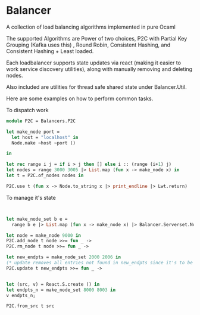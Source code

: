 # Balancer

A collection of load balancing algorithms implemented in pure Ocaml

The supported Algorithms are Power of two choices, P2C with Partial Key Grouping (Kafka uses this) , Round Robin, Consistent Hashing, and Consistent Hashing + Least loaded.


Each loadbalancer supports state updates via react (making it easier to work service discovery utilities), along with manually removing and deleting nodes.

Also included are utilities for thread safe shared state under Balancer.Util.



Here are some examples on how to perform common tasks. 

To dispatch work

```ocaml
module P2C = Balancers.P2C

let make_node port =
  let host = "localhost" in 
  Node.make ~host ~port ()

in

let rec range i j = if i > j then [] else i :: (range (i+1) j)
let nodes = range 3000 3005 |> List.map (fun x -> make_node x) in 
let t = P2C.of_nodes nodes in

P2C.use t (fun x -> Node.to_string x |> print_endline |> Lwt.return) 

```




To manage it's state
```ocaml


let make_node_set b e =
  range b e |> List.map (fun x -> make_node x) |> Balancer.Serverset.NodeSet.of_list

let node = make_node 9000 in
P2C.add_node t node >>= fun _ ->
P2C.rm_node t node >>= fun _ ->

let new_endpts = make_node_set 2000 2006 in
(* update removes all entries not found in new_endpts since it's to be used to resolve hosts from an external source *)
P2C.update t new_endpts >>= fun _ ->


let (src, v) = React.S.create () in
let endpts_n = make_node_set 8000 8003 in
v endpts_n;

P2C.from_src t src 

```